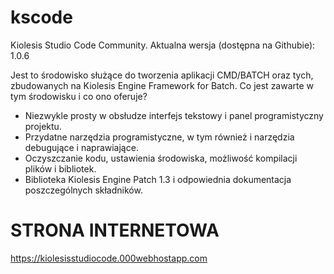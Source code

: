 # kscode
Kiolesis Studio Code Community. Aktualna wersja (dostępna na Githubie): 1.0.6

Jest to środowisko służące do tworzenia aplikacji CMD/BATCH oraz tych, zbudowanych na Kiolesis Engine Framework for Batch. Co jest zawarte w tym środowisku i co ono oferuje?

* Niezwykle prosty w obsłudze interfejs tekstowy i panel programistyczny projektu.
* Przydatne narzędzia programistyczne, w tym również i narzędzia debugujące i naprawiające.
* Oczyszczanie kodu, ustawienia środowiska, możliwość kompilacji plików i bibliotek.
* Biblioteka Kiolesis Engine Patch 1.3 i odpowiednia dokumentacja poszczególnych składników.

# STRONA INTERNETOWA

https://kiolesisstudiocode.000webhostapp.com
